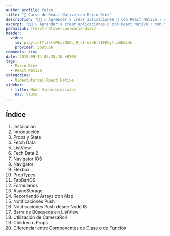 ```yaml
---
author_profile: false
title: "🥇 Curso de React Native con Mario Díez"
description: "👨‍💻 ▷ Aprender a crear aplicaciones 📲 con React Native ✌️ con Mario Díez. Conoce uno de los frameworks más importantes creador de apps móviles nativas ⭐️"
excerpt: "👨‍💻 ▷ Aprender a crear aplicaciones 📲 con React Native ✌️ con Mario Díez. Conoce uno de los frameworks más importantes creador de apps móviles nativas ⭐️"
permalink: /react-native-con-mario-diez/
header:
  video:
    id: playlist?list=PLuzQ5Ac_9_cI-ukaElfIFKXyhLsADBiJe
    provider: youtube
comments: true
date: 2019-09-14 06:35:10 +0200
tags:
  - Mario Díez
  - React Native
categories:
  - Videotutorial React Native
sidebar:
  - title: Menú Videotutoriales
    nav: vtuto
---
```


## &Iacute;ndice

1. Instalación
2. Introducción
3. Props y State
4. Fetch Data
5. ListView
6. Fech Data 2
7. Navigator IOS
8. Navigator
9. Flexbox
10. PropTypes
11. TabBarIOS
12. Formularios
13. AsyncStorage
14. Recorriendo Arrays con Map
15. Notificaciones Push
16. Notificaciones Push desde NodeJS
17. Barra de Búsqueda en ListView
18. Utilización de CameraRoll
19. Children o Props
20. Diferenciar entre Componentes de Clase o de Función